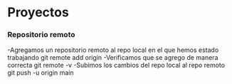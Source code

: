 # Proyectos

### Repositorio remoto
   -Agregamos un repositorio remoto al repo local en el que hemos estado trabajando 
     git remote add origin <url>
   -Verificamos que se agrego de manera correcta
     git remote -v 
   -Subimos los cambios del repo local al repo remoto
     git push -u origin main
